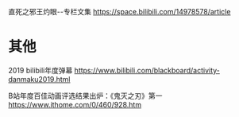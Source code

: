 
直死之邪王灼眼--专栏文集 https://space.bilibili.com/14978578/article

# 其他

2019 bilibili年度弹幕 https://www.bilibili.com/blackboard/activity-danmaku2019.html

B站年度百佳动画评选结果出炉：《鬼灭之刃》第一 https://www.ithome.com/0/460/928.htm
